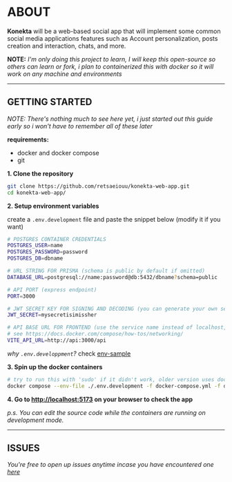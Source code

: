 # ABOUT

**Konekta** will be a web-based social app that will implement some common social media applications features such as Account personalization, posts creation and interaction, chats, and more.

**NOTE:**
_I'm only doing this project to learn, I will keep this open-source so others can learn or fork, i plan to containerized this with docker so it will work on any machine and environments_

---

## GETTING STARTED

_NOTE: There's nothing much to see here yet, i just started out this guide early so i won't have to remember all of these later_

**requirements:**

- docker and docker compose
- git

**1. Clone the repository**

```bash
git clone https://github.com/retsaeiouu/konekta-web-app.git
cd konekta-web-app/
```

**2. Setup environment variables**

create a `.env.development` file and paste the snippet below (modify it if you want)

```bash
# POSTGRES CONTAINER CREDENTIALS
POSTGRES_USER=name
POSTGRES_PASSWORD=password
POSTGRES_DB=dbname

# URL STRING FOR PRISMA (schema is public by default if omitted)
DATABASE_URL=postgresql://name:password@db:5432/dbname?schema=public

# API PORT (express endpoint)
PORT=3000

# JWT SECRET KEY FOR SIGNING AND DECODING (you can generate your own secrets here if u want: https://jwtsecret.com/generate)
JWT_SECRET=mysecretisimissher

# API BASE URL FOR FRONTEND (use the service name instead of localhost, docker compose uses service names as their hostname)
# see https://docs.docker.com/compose/how-tos/networking/
VITE_API_URL=http://api:3000/api
```

_why `.env.developpment`?_ check [env-sample](https://github.com/retsaeiouu/konekta-web-app/blob/main/.env-sample)

**3. Spin up the docker containers**

```bash
# try to run this with 'sudo' if it didn't work, older version uses docker-compose.
docker compose --env-file ./.env.development -f docker-compose.yml -f docker-compose.development.yml up -d
```

**4. Go to [http://localhost:5173](http://localhost:5173) on your browser to check the app**

_p.s. You can edit the source code while the containers are running on development mode._

---

## ISSUES

_You're free to open up issues anytime incase you have encountered one [here](https://github.com/retsaeiouu/konekta-web-app/issues)_
